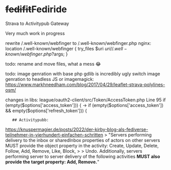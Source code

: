 # ~~fedifit~~Fediride
Strava to Activitypub Gateway





Very much work in progress



rewrite /.well-known/webfinger to /.well-known/webfinger.php
nginx:
       location /.well-known/webfinger {
                try_files $uri $uri/ /.well-known/webfinger.php?$args;
        }


todo:
rename and move files, what a mess 😂

todo:
image genration with base php gdlib is incredibly ugly
switch image genration to headless JS or imagemagick:
https://www.markhneedham.com/blog/2017/04/29/leaflet-strava-polylines-osm/


changes in libs:
league/oauth2-client/src/Token/AccessToken.php
Line 95
if (empty($options['access_token'])) {
    ->     if (empty($options['access_token']) && empty($options['refresh_token'])) {










       ## Activitypubb:
https://knuspermagier.de/posts/2022/der-kirby-blog-als-fediverse-teilnehmer-in-vierhundert-einfachen-schritten
        > "Servers performing delivery to the inbox or sharedInbox properties of actors on other servers MUST provide the object property in the activity: Create, Update, Delete, Follow, Add, Remove, Like, Block, > > Undo. Additionally, servers performing server to server delivery of the following activities **MUST also provide the target property: Add, Remove.**"


